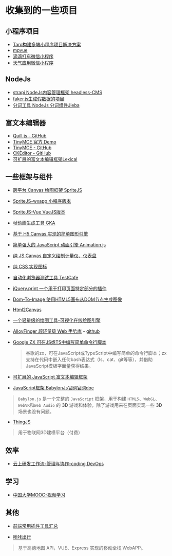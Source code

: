 # 收集到的一些项目

## 小程序项目
* [Taro构建多端小程序项目解决方案](https://taro.aotu.io/)
* [mpvue](https://github.com/WsmDyj/mpvue)
* [滴滴打车微信小程序](https://github.com/WsmDyj/didi)
* [天气应用微信小程序](https://github.com/myvin/quietweather)

## NodeJs
- [strapi NodeJs内容管理框架 headless-CMS](https://github.com/strapi/strapi)
- [faker.js生成假数据的项目](https://github.com/marak/faker.js/)
- [分词工具 NodeJs 分词组件Jieba](https://www.npmjs.com/package/nodejieba)

## 富文本编辑器
- [Quill.js - GitHub](https://github.com/quilljs/quill)
- [TinyMCE 官方 Demo](https://www.tiny.cloud/docs/demo/full-featured/)
- [TinyMCE - GitHub](https://github.com/tinymce/tinymce)
- [CKEditor - GitHub](https://github.com/ckeditor/ckeditor4)
- [可扩展的富文本编辑框架Lexical](https://github.com/facebook/lexical)

## 一些框架与组件
- [跨平台 Canvas 绘图框架 SpriteJS](https://spritejs.org/#/zh-cn/index)
- [SpriteJS-wxapp 小程序版本](https://github.com/spritejs/sprite-wxapp)
- [SpriteJS-Vue VueJS版本](https://github.com/spritejs/sprite-vue)
- [帧动画生成工具 GKA](https://gka.js.org/#/)
- [基于 H5 Canvas 实现的简单图形引擎](https://github.com/348052148/Draw2.js)
- [简单强大的 JavaScript 动画引擎 Animation.js](https://github.com/web-animations/web-animations-js)
- [纯 JS Canvas 自定义绘制计量仪、仪表盘](https://github.com/Mikhus/canvas-gauges)
- [纯 CSS 实现图标](https://cssicon.space/#/)
- [自动化浏览器测试工具 TestCafe](https://github.com/DevExpress/testcafe)
- [jQuery.print 一个用于打印页面特定部分的插件](https://github.com/DoersGuild/jQuery.print)
- [Dom-To-Image 使用HTML5画布从DOM节点生成图像](https://github.com/tsayen/dom-to-image)
- [Html2Canvas](https://github.com/niklasvh/html2canvas)
- [一个轻量级的绘图工具-可视化在线绘图引擎](https://github.com/le5le-com/topology/)
- [AlloyFinger 超轻量级 Web 手势库](http://www.alloyteam.com/2016/11/11568/) - [github](https://github.com/AlloyTeam/AlloyFinger)
- [Google ZX 可在JS或TS中编写简单命令行脚本](https://www.npmjs.com/package/zx)
  > 谷歌的zx，可在JavaScript或TypeScript中编写简单的命令行脚本；zx支持在代码中嵌入任何bash表达式（ls、cat、git等等），并借助JavaScript模板字面量获得结果。

- [可扩展的 JavaScript 富文本编辑框架](https://github.com/facebook/lexical)
- [JavaScript框架 BabylonJs](https://github.com/BabylonJS/Babylon.js)[官网](https://www.babylonjs.com/)[官网doc](https://doc.babylonjs.com/)
> `Babylon.js` 是一个完整的 `JavaScript` 框架，用于构建 `HTML5`、`WebGL`、`WebVR`和`Web Audio` 的 **3D** 游戏和体验，除了游戏用来在页面实现一些 **3D** 场景也没有问题。

- [ThingJS](https://www.thingjs.com/guide/platform/)
> 用于物联网3D建模平台（付费）

## 效率
- [云上研发工作流-管理与协作-coding DevOps](https://coding.net/)

## 学习
- [中国大学MOOC-视频学习](https://www.icourse163.org/)


## 其他
- [前端常用插件工具汇总](https://juejin.cn/post/6844903683411410951)
* [咔咔出行](https://github.com/wwenj/tripRecord)
> 基于高德地图 API，VUE、Express 实现的移动全栈 WebAPP。

